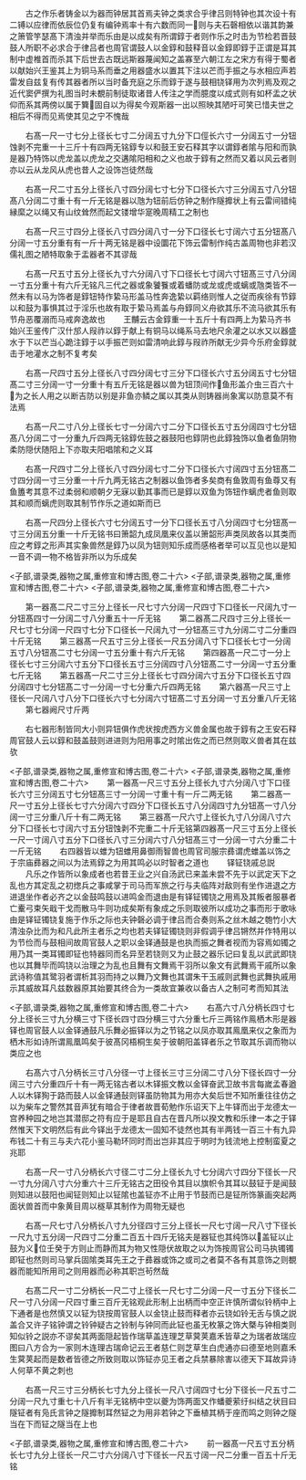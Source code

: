 <!-- { "loadSidebar": true } -->
　　古之作乐者铸金以为器而钟居其首焉夫钟之类求合乎律吕则特钟也其次设十有二镈以应律而依辰位仍复有编钟焉率十有六数而同一则与夫石磬相依以谐其韵兼之箫管竽瑟髙下清浊并举而乐由是以成矣有所谓錞于者则作乐之时击为节检若晋鼓鼓人所职不必求合于律吕者也周官谓鼓人以金錞和鼓释音以金錞即錞于正谓是耳其制中虚椎首而杀其下后世去古既远斯器蔑闻知之盖寡至六朝江左之宋方有得于蜀者以献始兴王鉴其上为铜马系而垂之用器盛水以置其下注以芒而手振之与水相应声若雷发自兹复有传其器者所以当时备充庭之乐而錞于遂与鼓相铙铎用为次列焉及观之近代窦俨撰为礼图当时未覩前制徒取诸昔人传注之学而臆度以成式则有如杯盂之状仰而系其两傍以属于簨固自以为得矣今观斯器一出以照映其陋吁可笑已惜夫世之相后不得而见焉使其见之宁不愧哉








　　右髙一尺一寸七分上径长七寸二分阔五寸九分下口俓长六寸一分阔五寸一分钮蚀剥不完重一十三斤十有四两无铭錞专以和鼓王安石释其字以谓錞者隂与阳和而孰是器乃特饰以虎龙盖以虎龙之交遘隂阳相和之义也故于錞有之然而又着以风云者则亦以云从龙风从虎也昔人之设饰岂徒然哉










　　右髙一尺二寸五分上径长八寸四分阔七寸七分下口径长六寸三分阔五寸八分钮髙八分阔二寸重十有一斤无铭是器以虺为钮前后仿钟之制作隧攠状上有云雷间错纯縁縻之以绳又有山纹耸然而起文镂增华寔晚周精工之制也











　　右髙一尺三寸四分上径长八寸四分阔八寸一分下口径长七寸阔六寸五分钮髙八分阔一寸五分重有有一斤十两无铭是器中设圜花下饰云雷制作纯古盖周物也非若汉儒礼图之陋特取象于盂器者不其谬哉











　　右髙一尺五寸五分上径长九寸六分阔八寸下口径长七寸阔六寸钮髙三寸八分阔一寸五分重十有六斤无铭凡三代之器或象饕餮或着蟠防或龙或虎或螭或虺类皆不一然未有以马为饰者是錞钮特作絷马形盖马性奔逸絷以羁络则惟人之従而疾徐有节錞以和鼓为事惧其过于淫乐也故有取于絷马焉盖与舟錞同义舟欲其乐不流马欲其乐有节舟恶覆溺而马戒奔逸故也
　　王黼云古金錞重一十五斤十有四两上为絷马齐书始兴王鉴传广汉什邡人叚祚以錞于献上有铜马以绳系马去地尺余灌之以水又以器盛水于下以芒当心跪注錞于以手振芒则如雷清响此錞与叚祚所献无少异今乐府金錞就击于地灌水之制不复考矣


















　　右髙一尺四寸五分上径长八寸四分阔七寸三分下口径长六寸五分阔五寸七分钮髙二寸三分阔一寸一分重十有五斤无铭是器以兽为钮顶间作鱼形盖介虫三百六十为之长人用之以断吉防以别是非鱼亦鳞之属以其类从则铸器尚象寓以防意莫不有法焉










　　右髙一尺二寸八分上径长七寸一分阔六寸二分下口径长五寸五分阔四寸七分钮髙八分阔二寸一分重九斤四两无铭錞佐鼓之器鼓阳也錞阴也此錞独饰以鱼者鱼阴物柔防隠伏随阳上下亦取夫阳唱隂和之义耳











　　右髙一尺四寸二分上径长八寸四分阔七寸二分下口径长六寸阔四寸五分钮髙二寸四分阔一寸三分重一十斤九两无铭古之制器以鱼饰者多矣商有鱼敦周有鱼尊又有鱼簠考其意不过柔弱和顺朝夕无寐以勤其事而已是錞以双鱼为饰钮作螭虎者鱼则取其和顺而螭虎则取其制节作乐之道如斯而已










　　右髙一尺四分上径长六寸七分阔五寸一分下口径长五寸八分阔四寸七分钮髙一寸三分阔五分重一十斤无铭书曰箫韶九成凤凰来仪盖以箫韶形声类凤故各以其类而应之考錞之形声其实象兽然是錞乃以凤为钮则知乐成而感格者举可以互见也以是知一音不调一物不格皆非所以为乐成矣


<子部,谱录类,器物之属,重修宣和博古图,卷二十六>
<子部,谱录类,器物之属,重修宣和博古图,卷二十六>
<子部,谱录类,器物之属,重修宣和博古图,卷二十六>








　　第一器髙二尺二寸三分上径长一尺七寸六分阔一尺四寸下口径长一尺阔九寸一分钮髙四寸一分阔二寸八分重五十一斤无铭
　　第二器髙二尺四寸三分上径长一尺七寸七分阔一尺四寸七分下口径长一尺阔九寸一分钮髙三寸九分阔二寸二分重四十斤无铭
　　第三器髙一尺五寸三分上径长一尺五分阔八寸下口径长七寸一分阔五寸八分钮髙二寸七分阔一寸五分重十有六斤无铭
　　第四器髙一尺二寸一分上径长七寸三分阔六寸五分下口径长五寸三分阔四寸八分钮髙二寸一分阔一寸五分重七斤无铭
　　第五器髙一尺二寸三分上径长七寸四分阔六寸五分下口径长五寸四分阔四寸七分钮髙二寸一分阔一寸七分重六斤四两无铭
　　第六器髙一尺三寸上径长一尺阔八寸八分下口径长六寸七分阔六寸钮髙二寸五分阔一寸五分重八斤无铭
　　第七器阙尺寸斤两


　　右七器形制皆同大小则异钮俱作虎状按虎西方义兽金属也故于錞有之王安石释周官鼓人云以錞和鼓盖鼓则进进则为阳用事之时隂出佐之而已然则取义兽者其在兹欤















<子部,谱录类,器物之属,重修宣和博古图,卷二十六>
<子部,谱录类,器物之属,重修宣和博古图,卷二十六>
　　第一器髙一尺三寸五分上径长九寸六分阔八寸下口径长六寸三分阔五寸七分钮髙三寸一分阔一寸重十有一斤二两无铭
　　第二器髙一尺一寸五分上径长七寸六分阔六寸四分下口径长五寸八分阔四寸九分钮髙一寸八分阔一寸三分重八斤十有二两无铭
　　第三器髙一尺六寸上径长九寸八分阔八寸六分下口径长七寸阔六寸五分钮蚀剥不完重二十斤无铭第四器髙一尺三寸五分上径长一尺一寸阔八寸五分下口径长八寸三分阔六寸八分钮髙三寸一分阔一寸六分重二十一斤无铭
　　右四器皆以蜼为钮蜼用鼻御雨智兽也周官司服宗彞谓虎蜼盖以饰之于宗庙彞器之间以为法焉錞之为用其鸣必以时智者之道也
　　铎钲铙戚总説
　　凡乐之作皆所以象成者也若昔王业之兴自汤武已来盖未尝不先于以武定天下之乱也方其定乱之初揔兵之事咸掌于司马而军旅之行与夫临阵对敌则有坐作进退之方进退坐作者必齐之以金鼓鸣鼓以进鸣金而退由是有铎钲镯铙之用焉及其叛者服暴者亡櫜弓束矢戢干戈而散马牛则功成矣斯有象成之乐则取彼所以成功之事而形于歌咏由是铎钲镯铙复施于作乐之际也夫钟磬必调于律吕而合奏则系之丝木越之匏竹小大清浊杂比而为和凡此所主者乐之均也若夫铎钲镯铙则非假调乎律吕锵然并作特用以为节俭而与鼓相间故周官鼓人之职以金铎通鼓是也执而振之舞者视而为容焉如镯之用乃其一类耳镯即钲也特器同而名异至若铙则又为止鼓之器乐记曰复乱以武武即铙也以其舞毕而鸣铙以治理之为乱也且舞有文舞焉干羽所以象文有武舞焉干戚所以象武诗称值其鹭羽者谓析其羽而持之以舞乃文舞也其谓朱干玉戚则武舞也武舞执戚用示其威故耳凡兹数器原其始要其终合为一类故宜兼收以备古人之制可考而知其法














<子部,谱录类,器物之属,重修宣和博古图,卷二十六>
　　右髙六寸八分柄长四寸七分上径长三寸九分横三寸下径长四寸四分横三寸六分重七斤三两铭作鳯栖木形是器铎也周官鼓人以金铎通鼓凡乐舞必振铎以为之节铭之以凤亦取其鳯凰来仪之象而为栖木形如诗所谓鳯凰鸣矣于彼髙冈梧桐生矣于彼朝阳盖铎者乐之节取其乐调而物以类应之也


















　　右髙六寸八分柄长三寸八分径一寸上径长三寸三分阔二寸八分下径长四寸一分阔三寸六分重四斤十有一两无铭古者以木铎振文教以金铎奋武卫故书言每嵗孟春遒人以木铎狥于路而鼓人以金铎通鼔则铎虽防物其为用亦大矣后世不知所重往往仿之以为柴车之警然其音声犹有暗合于律者故晋荀勉作乐诏天下上牛铎而出于龙德太一宫养种园之地岂其潜邸之符有应于是耶且自古在晋凡所以揆文教和乐律一本之于铎然惟天下文明然后有此今铎出于龙德太一固知不徒然也其有半两钱一百三十有九异布钱二十有三与夫六花小鉴马勒环同时而出岂非其应于明时为钱流地上控制蛮夏之兆耶




















　　右髙一尺一寸八分柄长六寸径二寸二分上径长九寸七分阔六寸四分下径长一尺一寸九分阔八寸六分重六十三斤无铭古之田役令其目以旗帜令其耳以鼓钲于是闻鼓则知进以鼓阳也闻钲则知止以钲隂也盖钲亦不止用于节鼓而已是钲所饰篆画突起两面状兽首而中象黄目周以穟草其制作为周物无疑也









　　右髙一尺七寸八分柄长八寸九分径四寸三分上径长一尺七寸阔一尺八寸下径长一尺九寸五分阔一尺四寸二分重二百五十四斤无铭夫是器钲也其纯饰以盖钲以止鼓为义位壬癸于方则止而静而其为物又性隠伏故取之以为饰按周官公司马执镯镯即钲也然则司马掌兵固隂类耳先王之于彞器或饰之或司之者莫不各有其意饰之则覩器而能知所用司之则用器而必称其职岂茍然哉








　　右髙二尺一寸二分柄长一尺二寸上径长一尺七寸二分阔一尺一寸五分下径长二尺一寸八分阔一尺四寸重三百斤无铭观此形制上出柄而中空正许慎所谓似铃柄中上下通者是也然慎又以钲为铙按周官鼓人以金铙止鼓而释者亦云铙如铃无舌与慎之説盖合又许子铭钟谓之铃钟疑古之铃制与钟同而此钲也虽无枚篆之饰大槩与钟相类则知似铃之説亦不谬矣其两面隠起皆作瑞草盖连理芝草蓂荚嘉禾皆草之为瑞者故瑞应图曰八方合为一家则木连理古瑞命记云王者慈仁则芝草生白虎通亦曰德至地则嘉禾生蓂荚起而是数者皆德之所致则取以饰钲亦见王者之兵禁暴除害以德天下耳故异诗人何草不黄之刺也



















　　右髙一尺三寸三分柄长七寸九分上径长一尺八寸阔四寸七分下径长一尺五寸二分阔一尺九寸重七十八斤有半无铭柄中空以夔为饰两面又作蟠夔萦纡纠结之状目曰隧钲者有凫氏言钟之隧攠制耳然钲之为用非若钟之下垂植其柄于座而鸣之则钟之隧当在下而钲之隧当在上也


<子部,谱录类,器物之属,重修宣和博古图,卷二十六>
　　前一器髙一尺五寸五分柄长七寸九分上径长一尺二寸六分阔八寸下径长一尺五寸阔一尺二分重一百五十斤无铭
